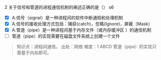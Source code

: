 2
关于信号和管道的进程通信机制的阐述正确的是（） s6
- [x] A.信号（signal）是一种进程间的软件中断通知和处理机制
- [x] A.信号的接收处理方式包括：捕获(catch)，忽略(Ignore)，屏蔽（Mask）
- [x] A.管道（pipe）是一种进程间基于内存文件（或内存缓冲区 ）的通信机制
- [ ] 管道（pipe）的实现需要在磁盘文件系统上创建一个文件

> 知识点：进程间通信。
> 出处：网络
> 难度：1
> ABCD 管道（pipe）的实现只需基于内存即可。
